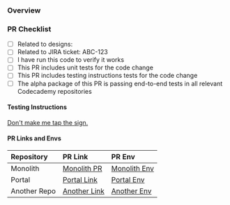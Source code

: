 ### Overview

<!--- CHANGELOG-DESCRIPTION -->

<!--- END-CHANGELOG-DESCRIPTION -->

### PR Checklist

- [ ] Related to designs:
- [ ] Related to JIRA ticket: ABC-123
- [ ] I have run this code to verify it works
- [ ] This PR includes unit tests for the code change
- [ ] This PR includes testing instructions tests for the code change
- [ ] The alpha package of this PR is passing end-to-end tests in all relevant Codecademy repositories

#### Testing Instructions

<!--
Please fill this in with how to test your PR within Gamut and populate it with the appropriate PR preview links.
-->

[Don't make me tap the sign.](https://i.imgur.com/sy93D9I.png)

#### PR Links and Envs

| Repository   | PR Link                                                  | PR Env                                                   |
| :----------- | :------------------------------------------------------- | :------------------------------------------------------- |
| Monolith     | [Monolith PR](http://www.google.fr/ 'Named link title')  | [Monolith Env](http://www.google.fr/ 'Named link title') |
| Portal       | [Portal Link](http://www.google.fr/ 'Named link title')  | [Portal Env](http://www.google.fr/ 'Named link title')   |
| Another Repo | [Another Link](http://www.google.fr/ 'Named link title') | [Another Env](http://www.google.fr/ 'Named link title')  |

<!--
Merging your changes

1. Follow the [PR Title Guide](https://github.com/Codecademy/gamut#pr-title-guide), the title (which becomes the commit message) determines the version bump for the packages you changed.

2. Wrap the text describing your change in more detail in the "CHANGELOG-DESCRIPTION" comment tags above, this is what will show up in the changelog!

3. DO NOT MERGE MANUALLY! When you are ready to merge and publish your changes, add the "Ship It" label to your Pull Request. This will trigger the merge process as long as all checks have completed, if the checks haven't completed the branch will be merged when they all pass.

**IMPORTANT:** If your PR contains breaking changes, please remember to follow the instructions for breaking changes!
-->
